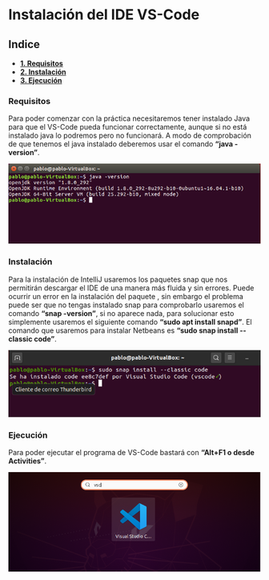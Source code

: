 # Instalación del IDE VS-Code
## Indice
- **[1. Requisitos](#requisitos)**
- **[2. Instalación](#instalación)**
- **[3. Ejecución](#ejecución)**
### Requisitos
Para poder comenzar con la práctica necesitaremos tener instalado Java para que el VS-Code pueda funcionar correctamente, aunque si no está instalado java lo podremos pero no funcionará. A modo de comprobación de que tenemos el java instalado deberemos usar el comando **“java -version”**.

<img src="10.png">

### Instalación
Para la instalación de IntelliJ usaremos los paquetes snap que nos permitirán descargar el IDE de una manera más fluida y sin errores. Puede ocurrir un error en la instalación del paquete , sin embargo el problema puede ser que no tengas instalado snap para comprobarlo usaremos el comando **“snap -version”**, si no aparece nada, para solucionar esto simplemente usaremos el siguiente comando **“sudo apt install snapd”**.
	El comando que usaremos para instalar Netbeans es **“sudo snap install --classic code”**. 

<img src="1.png">

### Ejecución
Para poder ejecutar el programa de VS-Code bastará con **“Alt+F1 o desde Activities”**.

<img src="2.png">
